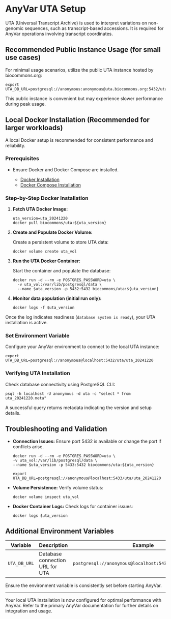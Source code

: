 # AnyVar UTA Setup

UTA (Universal Transcript Archive) is used to interpret variations on non-genomic sequences, such as transcript-based accessions. It is required for AnyVar operations involving transcript coordinates.

## Recommended Public Instance Usage (for small use cases)

For minimal usage scenarios, utilize the public UTA instance hosted by biocommons.org:

```shell
export UTA_DB_URL=postgresql://anonymous:anonymous@uta.biocommons.org:5432/uta/uta_20210129b
```

This public instance is convenient but may experience slower performance during peak usage.

## Local Docker Installation (Recommended for larger workloads)

A local Docker setup is recommended for consistent performance and reliability.

### Prerequisites

* Ensure Docker and Docker Compose are installed.

  * [Docker Installation](https://docs.docker.com/get-docker/)
  * [Docker Compose Installation](https://docs.docker.com/compose/install/)

### Step-by-Step Docker Installation

1. **Fetch UTA Docker Image:**

    ```shell
    uta_version=uta_20241220
    docker pull biocommons/uta:${uta_version}
    ```

2. **Create and Populate Docker Volume:**

    Create a persistent volume to store UTA data:

    ```shell
    docker volume create uta_vol
    ```

3. **Run the UTA Docker Container:**

    Start the container and populate the database:

    ```shell
    docker run -d --rm -e POSTGRES_PASSWORD=uta \
      -v uta_vol:/var/lib/postgresql/data \
      --name $uta_version -p 5432:5432 biocommons/uta:${uta_version}
    ```

4. **Monitor data population (initial run only):**

    ```shell
    docker logs -f $uta_version
    ```

Once the log indicates readiness (`database system is ready`), your UTA installation is active.

### Set Environment Variable

Configure your AnyVar environment to connect to the local UTA instance:

```shell
export UTA_DB_URL=postgresql://anonymous@localhost:5432/uta/uta_20241220
```

### Verifying UTA Installation

Check database connectivity using PostgreSQL CLI:

```shell
psql -h localhost -U anonymous -d uta -c "select * from uta_20241220.meta"
```

A successful query returns metadata indicating the version and setup details.

## Troubleshooting and Validation

* **Connection Issues:** Ensure port 5432 is available or change the port if conflicts arise.

  ```shell
  docker run -d --rm -e POSTGRES_PASSWORD=uta \
  -v uta_vol:/var/lib/postgresql/data \
  --name $uta_version -p 5433:5432 biocommons/uta:${uta_version}

  export UTA_DB_URL=postgresql://anonymous@localhost:5433/uta/uta_20241220
  ```

* **Volume Persistence:** Verify volume status:

  ```shell
  docker volume inspect uta_vol
  ```

* **Docker Container Logs:** Check logs for container issues:

  ```shell
  docker logs $uta_version
  ```

## Additional Environment Variables

| Variable     | Description                     | Example                                                  |
| ------------ | ------------------------------- | -------------------------------------------------------- |
| `UTA_DB_URL` | Database connection URL for UTA | `postgresql://anonymous@localhost:5432/uta/uta_20241220` |

Ensure the environment variable is consistently set before starting AnyVar.

---

Your local UTA installation is now configured for optimal performance with AnyVar. Refer to the primary AnyVar documentation for further details on integration and usage.
